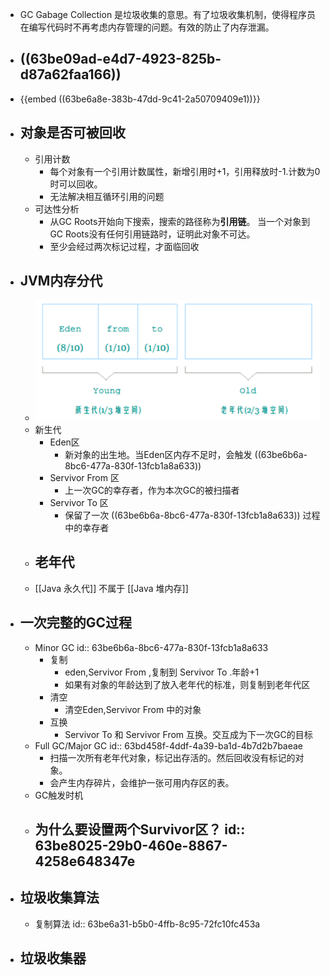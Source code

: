 - GC Gabage Collection 是垃圾收集的意思。有了垃圾收集机制，使得程序员在编写代码时不再考虑内存管理的问题。有效的防止了内存泄漏。
- ## ((63be09ad-e4d7-4923-825b-d87a62faa166))
- {{embed ((63be6a8e-383b-47dd-9c41-2a50709409e1))}}
- ## 对象是否可被回收
	- 引用计数
		- 每个对象有一个引用计数属性，新增引用时+1，引用释放时-1.计数为0时可以回收。
		- 无法解决相互循环引用的问题
	- 可达性分析
		- 从GC Roots开始向下搜索，搜索的路径称为**引用链**。 当一个对象到GC Roots没有任何引用链路时，证明此对象不可达。
		- 至少会经过两次标记过程，才面临回收
- ## JVM内存分代
	- ![image.png](../assets/image_1673427295443_0.png)
	- 新生代
		- Eden区
			- 新对象的出生地。当Eden区内存不足时，会触发 ((63be6b6a-8bc6-477a-830f-13fcb1a8a633))
		- Servivor From 区
			- 上一次GC的幸存者，作为本次GC的被扫描者
		- Servivor To 区
			- 保留了一次 ((63be6b6a-8bc6-477a-830f-13fcb1a8a633)) 过程中的幸存者
	- 老年代
		-
	- [[Java 永久代]] 不属于 [[Java 堆内存]]
- ## 一次完整的GC过程
	- Minor GC
	  id:: 63be6b6a-8bc6-477a-830f-13fcb1a8a633
		- 复制
			- eden,Servivor From ,复制到 Servivor To .年龄+1
			- 如果有对象的年龄达到了放入老年代的标准，则复制到老年代区
		- 清空
			- 清空Eden,Servivor From 中的对象
		- 互换
			- Servivor To 和 Servivor From 互换。交互成为下一次GC的目标
	- Full GC/Major GC
	  id:: 63bd458f-4ddf-4a39-ba1d-4b7d2b7baeae
		- 扫描一次所有老年代对象，标记出存活的。然后回收没有标记的对象。
		- 会产生内存碎片，会维护一张可用内存区的表。
	- GC触发时机
	- 为什么要设置两个Survivor区？
	  id:: 63be8025-29b0-460e-8867-4258e648347e
		-
- ## 垃圾收集算法
	- 复制算法
	  id:: 63be6a31-b5b0-4ffb-8c95-72fc10fc453a
- ## 垃圾收集器